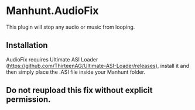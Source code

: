 # Manhunt.AudioFix
 
 This plugin will stop any audio or music from looping.
  ## Installation
AudioFix requires Ultimate ASI Loader (https://github.com/ThirteenAG/Ultimate-ASI-Loader/releases), install it and then simply place the .ASI file inside your Manhunt folder.
 
 
## Do not reupload this fix without explicit permission.
